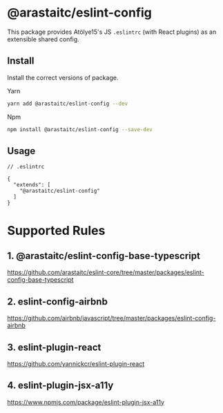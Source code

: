 # @arastaitc/eslint-config

This package provides Atölye15's JS `.eslintrc` (with React plugins) as an extensible shared config.

## Install

Install the correct versions of package.

Yarn

```bash
yarn add @arastaitc/eslint-config --dev
```

Npm

```bash
npm install @arastaitc/eslint-config --save-dev
```

## Usage

```
// .eslintrc

{
  "extends": [
    "@arastaitc/eslint-config"
  ]
}

```

# Supported Rules

## 1. @arastaitc/eslint-config-base-typescript

https://github.com/arastaitc/eslint-core/tree/master/packages/eslint-config-base-typescript

## 2. eslint-config-airbnb

https://github.com/airbnb/javascript/tree/master/packages/eslint-config-airbnb

## 3. eslint-plugin-react

https://github.com/yannickcr/eslint-plugin-react

## 4. eslint-plugin-jsx-a11y

https://www.npmjs.com/package/eslint-plugin-jsx-a11y